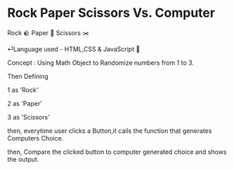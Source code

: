 # Rock Paper Scissors Vs. Computer

Rock 🪨 Paper 📄 Scissors ✂️

⏎Language used - HTML,CSS & JavaScript 🎍

Concept : Using Math Object to Randomize numbers from 1 to 3.

Then Defining

1 as 'Rock'

2 as 'Paper'

3 as 'Scissors'

then, everytime user clicks a Button,it calls the function that generates Computers Choice.

then, Compare the clicked button to computer generated choice and shows the output.
